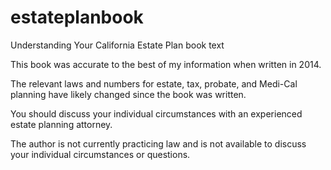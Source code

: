 # estateplanbook
Understanding Your California Estate Plan book text

This book was accurate to the best of my information when written in 2014.

The relevant laws and numbers for estate, tax, probate, and Medi-Cal planning have likely changed since the book was written.

You should discuss your individual circumstances with an experienced estate planning attorney.

The author is not currently practicing law and is not available to discuss your individual circumstances or questions.
